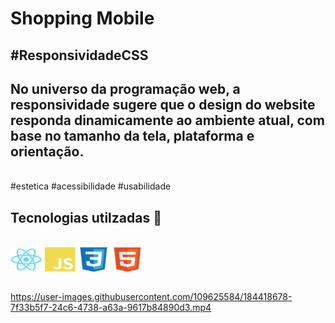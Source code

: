 <h1>Shopping Mobile</h1>

<h2> #ResponsividadeCSS</h2>
<h2>No universo da programação web, a responsividade sugere que o design do website responda dinamicamente ao ambiente atual, com base no tamanho da tela, plataforma e orientação.</h2>
<br>
#estetica #acessibilidade #usabilidade
<br>
<h2>Tecnologias utilzadas 🔧</h2>
<br>
<div>
<img align="center" alt="Rafa-React" height="40" width="50" src="https://raw.githubusercontent.com/devicons/devicon/master/icons/react/react-original.svg" style="max-width: 100%;">
<img align="center" alt="Rafa-Js" height="40" width="50" src="https://raw.githubusercontent.com/devicons/devicon/master/icons/javascript/javascript-plain.svg" style="max-width: 100%;">
<img align="center" alt="Rafa-CSS" height="40" width="50" src="https://raw.githubusercontent.com/devicons/devicon/master/icons/css3/css3-original.svg" style="max-width: 100%;">
<img align="center" alt="Rafa-HTML" height="40" width="50" src="https://raw.githubusercontent.com/devicons/devicon/master/icons/html5/html5-original.svg" style="max-width: 100%;">
</div>
<br />




https://user-images.githubusercontent.com/109625584/184418678-7f33b5f7-24c6-4738-a63a-9617b84890d3.mp4





